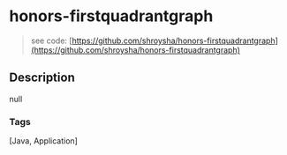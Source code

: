 # honors-firstquadrantgraph
> see code: [https://github.com/shroysha/honors-firstquadrantgraph](https://github.com/shroysha/honors-firstquadrantgraph)

## Description
null

### Tags
[Java, Application]
